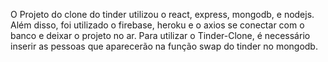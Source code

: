 O Projeto do clone do tinder utilizou o react, express, mongodb, e nodejs. Além disso, foi utilizado o firebase, heroku e o axios se conectar com o banco e deixar o projeto no ar. Para utilizar o Tinder-Clone, é necessário inserir as pessoas que aparecerão na função swap do tinder no mongodb.
